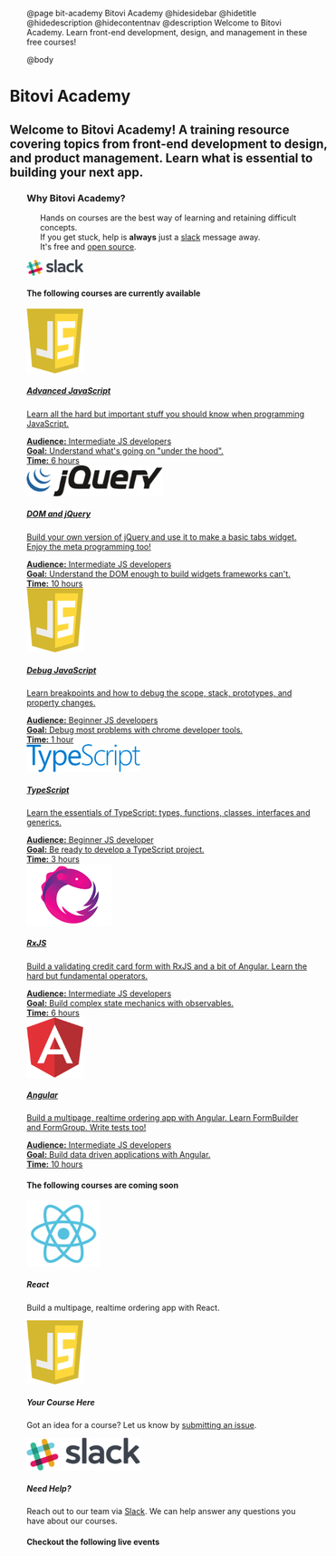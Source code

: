 @page bit-academy Bitovi Academy
@hidesidebar
@hidetitle
@hidedescription
@hidecontentnav
@description Welcome to Bitovi Academy. Learn front-end development, design,
and management in these free courses!

@body
<style>
.main-content {
  width: 100%;
  padding-right: 0;
}
.container {
  padding: 0;
}
.content {
  margin: 0;
}
.main {
  padding-top: 0;
}
.hero-banner {
  margin-left: -30px;
  margin-right: -30px;
}
.course .detail {
  padding: 0;
  margin: 0;
}
.academy-intro ol {
  margin-top: 0;
}
.academy-intro ol li {
  list-style: none;
}
</style>

<div class="container">
<div class="hero-banner">
<h1>Bitovi Academy</h1>
<h2>Welcome to Bitovi Academy! A training resource covering topics from front-end development to design, and product management. Learn what is essential to building your next app.</h2>
</div>
<div class="academy-intro">
<h3>Why Bitovi Academy?</h3>
<ol>
<li>Hands on courses are the best way of learning and retaining difficult concepts.</li>
<li>If you get stuck, help is <b>always</b> just a <a href="https://join.slack.com/t/bitovi-community/shared_invite/enQtNTIzMTE5NzYxMjA3LWMwMzE4MjFkMTI5ZmZjNzllYjc2MzcxOWNmOTg3YjI4NjE0MGFkZGNkOTNlZjlkNDBhNTlmYTcwMzJlZDZjY2Y">slack</a> message away. </li>
<li>It's free and <a href="https://github.com/bitovi/academy">open source</a>.</li>
</ol>
<a href="https://join.slack.com/t/bitovi-community/shared_invite/enQtNTIzMTE5NzYxMjA3LWMwMzE4MjFkMTI5ZmZjNzllYjc2MzcxOWNmOTg3YjI4NjE0MGFkZGNkOTNlZjlkNDBhNTlmYTcwMzJlZDZjY2Y"><img src="./static/img/slack.png" width="100"></a>
</div>
<div class="courses-intro" id="courses">
<h4>The following courses are currently available</h4>
</div>
</div><!-- close container -->

<div class="courses-container">
<div class="courses">

<div class="course">
<a href="./learn-advanced-javascript.html">
<div class="course-logo">
<img src="./static/img/javascript.png" width="100">
</div>
<h5>Advanced JavaScript</h5>
<p>Learn all the hard but important stuff you should know when programming JavaScript.</p>
<p class='detail'><strong>Audience:</strong> Intermediate JS developers</p>
<p class='detail'><strong>Goal:</strong> Understand what's going on "under the hood".</p>
<p class='detail'><strong>Time:</strong> 6 hours</p>
</a>
</div>

<div class="course">
<a href="./learn-dom-jquery.html">
<div class="course-logo">
<img src="./static/img/jquery.png" width="240">
</div>
<h5>DOM and jQuery</h5>
<p>Build your own version of
jQuery and use it to make a basic tabs widget. Enjoy the
meta programming too!</p>
<p class='detail'><strong>Audience:</strong> Intermediate JS developers</p>
<p class='detail'><strong>Goal:</strong> Understand the DOM enough to build widgets frameworks can't.</p>
<p class='detail'><strong>Time:</strong> 10 hours</p>
</a>
</div>

<div class="course">
<a href="./learn-to-debug-javascript.html">
<div class="course-logo">
<img src="./static/img/javascript.png" width="100">
</div>
<h5>Debug JavaScript</h5>
<p>Learn breakpoints and how to debug the scope, stack, prototypes, and
property changes.</p>
<p class='detail'><strong>Audience:</strong> Beginner JS developers</p>
<p class='detail'><strong>Goal:</strong> Debug most problems with chrome developer tools.</p>
<p class='detail'><strong>Time:</strong> 1 hour</p>

</a>
</div>

</div>
<div class="courses">

<div class="course">
<a href="./learn-typescript.html">
<div class="course-logo">
<img src="./static/img/typescript.png" width="200">
</div>
<h5>TypeScript</h5>
<p>Learn the essentials of TypeScript: types, functions, classes, interfaces and generics.</p>
<p class='detail'><strong>Audience:</strong> Beginner JS developer</p>
<p class='detail'><strong>Goal:</strong> Be ready to develop a TypeScript project.</p>
<p class='detail'><strong>Time:</strong> 3 hours</p>
</a>
</div>

<div class="course">
<a href="./learn-rxjs.html">
<div class="course-logo">
<img src="./static/img/rxjs.png" width="150">
</div>
<h5>RxJS</h5>
<p>Build a validating credit card form with RxJS and a bit of Angular. Learn
the hard but fundamental operators.</p>
<p class='detail'><strong>Audience:</strong> Intermediate JS developers</p>
<p class='detail'><strong>Goal:</strong> Build complex state mechanics with observables.</p>
<p class='detail'><strong>Time:</strong> 6 hours</p>
</a>
</div>

<div class="course">
<a href="./learn-angular.html">
<div class="course-logo">
<img src="./static/img/angular.png" width="100">
</div>
<h5>Angular</h5>
<p>Build a multipage, realtime ordering app with Angular. Learn
FormBuilder and FormGroup. Write tests
too!</p>
<p class='detail'><strong>Audience:</strong> Intermediate JS developers</p>
<p class='detail'><strong>Goal:</strong> Build data driven applications with Angular.</p>
<p class='detail'><strong>Time:</strong> 10 hours</p>
</a>
</div>

</div><!-- close courses -->
</div><!-- close courses-container -->

<div class="courses-intro">
<h4>The following courses are coming soon</h4>
</div>

<div class="courses-container">
<div class="courses">

<div class="course">
<div class="course-logo">
<img src="./static/img/react.png" width="130">
</div>
<h5>React</h5>
<p>Build a multipage, realtime ordering app with React.</p>
</div>

<div class="course">
<div class="course-logo">
<img src="./static/img/javascript.png" width="100">
</div>
<h5>Your Course Here</h5>
<p>Got an idea for a course? Let us know by <a href="https://github.com/bitovi/academy/issues/new">submitting an issue</a>.</p>

</div>



<div class="course">
<div class="course-logo">
<img src="./static/img/slack.png" width="200">
</div>
<h5>Need Help?</h5>
<p>Reach out to our team via <a href="https://join.slack.com/t/bitovi-community/shared_invite/enQtNTIzMTE5NzYxMjA3LWMwMzE4MjFkMTI5ZmZjNzllYjc2MzcxOWNmOTg3YjI4NjE0MGFkZGNkOTNlZjlkNDBhNTlmYTcwMzJlZDZjY2Y">Slack</a>. We can help answer any questions you have about our courses.</p>
</div>

</div><!-- close courses -->
</div><!-- close courses-container -->


<div class="courses-intro">
<h4>Checkout the following live events</h4>
</div>

<!-- div is needed for markdown -->
<div><calendar-events
api-key="AIzaSyBsNpdGbkTsqn1BCSPQrjO9OaMySjK5Sns"
calendar-id="jupiterjs.com_g27vck36nifbnqrgkctkoanqb4@group.calendar.google.com"
event-count="3"></calendar-events></div>
